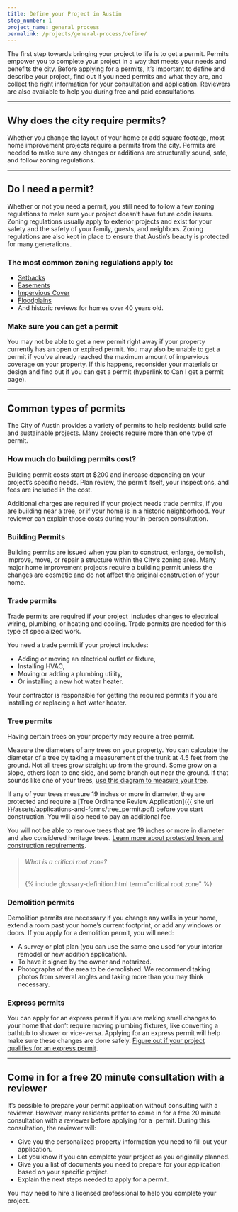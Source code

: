 ```yaml
---
title: Define your Project in Austin
step_number: 1
project_name: general process
permalink: /projects/general-process/define/
---
```



The first step towards bringing your project to life is to get a permit. Permits empower you to complete your project in a way that meets your needs and benefits the city. Before applying for a permits, it’s important to define and describe your project, find out if you need permits and what they are, and collect the right information for your consultation and application. Reviewers are also available to help you during free and paid consultations.

---

## Why does the city require permits?

Whether you change the layout of your home or add square footage, most home improvement projects require a permits from the city. Permits are needed to make sure any changes or additions are structurally sound, safe, and follow zoning regulations.

---

## Do I need a permit?

Whether or not you need a permit, you still need to follow a few zoning regulations to make sure your project doesn’t have future code issues. Zoning regulations usually apply to exterior projects and exist for your safety and the safety of your family, guests, and neighbors. Zoning regulations are also kept in place to ensure that Austin’s beauty is protected for many generations.

### The most common zoning regulations apply to:

* [Setbacks](/resources/glossary/setback)
* [Easements](/resources/glossary/easement)
* [Impervious Cover](/resources/glossary/impervious-cover)
* [Floodplains](/resources/glossary/floodplain)
* And historic reviews for homes over 40 years old.

### Make sure you can get a permit

You may not be able to get a new permit right away if your property currently has an open or expired permit. You may also be unable to get a permit if you’ve already reached the maximum amount of impervious coverage on your property. If this happens, reconsider your materials or design and find out if you can get a permit (hyperlink to Can I get a permit page).

---

## Common types of permits

The City of Austin provides a variety of permits to help residents build safe and sustainable projects. Many projects require more than one type of permit.

### How much do building permits cost?

Building permit costs start at $200 and increase depending on your project’s specific needs. Plan review, the permit itself, your inspections, and fees are included in the cost.

Additional charges are required if your project needs trade permits, if you are building near a tree, or if your home is in a historic neighborhood. Your reviewer can explain those costs during your in-person consultation.

### Building Permits

Building permits are issued when you plan to construct, enlarge, demolish, improve, move, or repair a structure within the City’s zoning area. Many major home improvement projects require a building permit unless the changes are cosmetic and do not affect the original construction of your home.

### Trade permits

Trade permits are required if your project &nbsp;includes changes to electrical wiring, plumbing, or heating and cooling. Trade permits are needed for this type of specialized work.

You need a trade permit if your project includes:

* Adding or moving an electrical outlet or fixture,
* Installing HVAC,
* Moving or adding a plumbing utility,
* Or installing a new hot water heater.

Your contractor is responsible for getting the required permits if you are installing or replacing a hot water heater.

### Tree permits

Having certain trees on your property may require a tree permit.

Measure the diameters of any trees on your property. You can calculate the diameter of a tree by taking a measurement of the trunk at 4.5 feet from the ground. Not all trees grow straight up from the ground. Some grow on a slope, others lean to one side, and some branch out near the ground. If that sounds like one of your trees, [use this diagram to measure your tree](https://www.austintexas.gov/page/residential-tree-permit-process).

If any of your trees measure 19 inches or more in diameter, they are protected and require a [Tree Ordinance Review Application]({{ site.url }}/assets/applications-and-forms/tree_permit.pdf) before you start construction. You will also need to pay an additional fee.

You will not be able to remove trees that are 19 inches or more in diameter and also considered heritage trees.&nbsp;[Learn more about protected trees and construction requirements](/residential-toolkit/building-near-a-tree/).

> ###### What is a critical root zone?
>
> {% include glossary-definition.html term="critical root zone" %}

### Demolition permits

Demolition permits are necessary if you change any walls in your home, extend a room past your home’s current footprint, or add any windows or doors. If you apply for a demolition permit, you will need:

* A survey or plot plan (you can use the same one used for your interior remodel or new addition application).
* To have it signed by the owner and notarized.
* Photographs of the area to be demolished. We recommend taking photos from several angles and taking more than you may think necessary.

### Express permits

You can apply for an express permit if you are making small changes to your home that don’t require moving plumbing fixtures, like converting a bathtub to shower or vice-versa. Applying for an express permit will help make sure these changes are done safely. [Figure out if your project qualifies for an express permit](/residential-toolkit/express-permits).

---

## Come in for a free 20 minute consultation with a reviewer

It’s possible to prepare your permit application without consulting with a reviewer. However, many residents prefer to come in for a free 20 minute consultation with a reviewer before applying for a &nbsp;permit. During this consultation, the reviewer will:

* Give you the personalized property information you need to fill out your application.
* Let you know if you can complete your project as you originally planned.
* Give you a list of documents you need to prepare for your application based on your specific project.
* Explain the next steps needed to apply for a permit.

You may need to hire a licensed professional to help you complete your project.&nbsp;